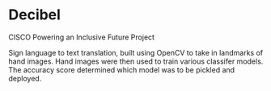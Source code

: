 # Decibel

CISCO Powering an Inclusive Future Project

Sign language to text translation, built using OpenCV to  take in landmarks of hand images. 
Hand images were then used to train various classifer models. 
The accuracy score determined which model was to be pickled and deployed.

